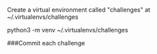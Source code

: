 

Create a virtual environment called "challenges" at ~/.virtualenvs/challenges

python3 -m venv ~/.virtualenvs/challenges

###Commit each challenge
